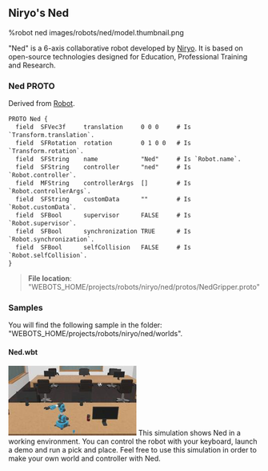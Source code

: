 ## Niryo's Ned

%robot ned images/robots/ned/model.thumbnail.png

"Ned" is a 6-axis collaborative robot developed by [Niryo](https://niryo.com/). It is  based on open-source technologies designed for Education, Professional Training and Research.

### Ned PROTO

Derived from [Robot](../reference/robot.md).

```
PROTO Ned {
  field  SFVec3f     translation     0 0 0     # Is `Transform.translation`.
  field  SFRotation  rotation        0 1 0 0   # Is `Transform.rotation`.
  field  SFString    name            "Ned"     # Is `Robot.name`.
  field  SFString    controller      "ned"     # Is `Robot.controller`.
  field  MFString    controllerArgs  []        # Is `Robot.controllerArgs`.
  field  SFString    customData      ""        # Is `Robot.customData`.
  field  SFBool      supervisor      FALSE     # Is `Robot.supervisor`.
  field  SFBool      synchronization TRUE      # Is `Robot.synchronization`.
  field  SFBool      selfCollision   FALSE     # Is `Robot.selfCollision`.
}
```

> **File location**: "WEBOTS\_HOME/projects/robots/niryo/ned/protos/NedGripper.proto"

### Samples

You will find the following sample in the folder: "WEBOTS\_HOME/projects/robots/niryo/ned/worlds".

#### Ned.wbt

![ned.wbt.png](images/robots/ned/ned.wbt.thumbnail.jpg) This simulation shows Ned in a working environment. You can control the robot with your keyboard, launch a demo and run a pick and place. Feel free to use this simulation in order to make your own world and controller with Ned. 

